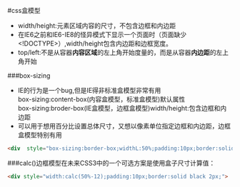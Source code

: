 #css盒模型
* width/height:元素区域内容的尺寸，不包含边框和内边距
* 在IE6之前和IE6-IE8的怪异模式下显示一个页面时（页面缺少<!DOCTYPE>）,width/height包含内边距和边框宽度。
* top/left:不是从容器<b>内容区域</b>的左上角开始度量的，而是从容器<b>内边距</b>的左上角开始

###box-sizing
* IE的行为是一个bug,但是IE得非标准盒模型非常有用<br/>
box-sizing:content-box(内容盒模型，标准盒模型)默认属性<br/>
box-sizing:broder-box(IE盒模型，边框盒模型)width/height:包含边框和内边距<br/>
* 可以用于想用百分比设置总体尺寸，又想以像素单位指定边框和内边距，边框盒模型特别有用
```html
<div  style="box-sizing:border-box;widthL:50%;padding:10px;border:solid black 2px">
```
###calc()边框模型在未来CSS3中的一个可选方案是使用盒子尺寸计算值：
```html
<div style="width:calc(50%-12);padding:10px;border:solid black 2px;">
```

